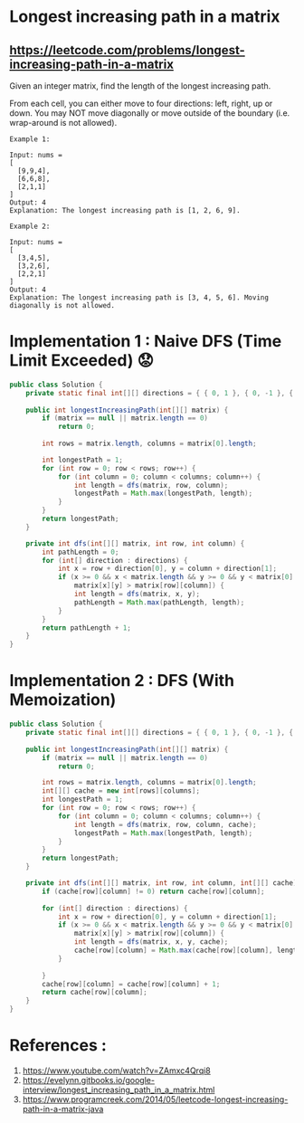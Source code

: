 # Longest increasing path in a matrix
## https://leetcode.com/problems/longest-increasing-path-in-a-matrix

Given an integer matrix, find the length of the longest increasing path.

From each cell, you can either move to four directions: left, right, up or down. You may NOT move diagonally or move outside of the boundary (i.e. wrap-around is not allowed).
```
Example 1:

Input: nums = 
[
  [9,9,4],
  [6,6,8],
  [2,1,1]
] 
Output: 4 
Explanation: The longest increasing path is [1, 2, 6, 9].

Example 2:

Input: nums = 
[
  [3,4,5],
  [3,2,6],
  [2,2,1]
] 
Output: 4 
Explanation: The longest increasing path is [3, 4, 5, 6]. Moving diagonally is not allowed.
```

# Implementation 1 : Naive DFS (Time Limit Exceeded) 😟
```java
public class Solution {
	private static final int[][] directions = { { 0, 1 }, { 0, -1 }, { -1, 0 }, { 1, 0 } };
	
	public int longestIncreasingPath(int[][] matrix) {
		if (matrix == null || matrix.length == 0)
			return 0;
            
		int rows = matrix.length, columns = matrix[0].length;

		int longestPath = 1;
		for (int row = 0; row < rows; row++) {
			for (int column = 0; column < columns; column++) {
				int length = dfs(matrix, row, column);
				longestPath = Math.max(longestPath, length);
			}
		}
		return longestPath;
	}

	private int dfs(int[][] matrix, int row, int column) {
		int pathLength = 0;
		for (int[] direction : directions) {
			int x = row + direction[0], y = column + direction[1];
			if (x >= 0 && x < matrix.length && y >= 0 && y < matrix[0].length && 
				matrix[x][y] > matrix[row][column]) {
				int length = dfs(matrix, x, y);
				pathLength = Math.max(pathLength, length);
			}
		}
		return pathLength + 1;
	}
}
```

# Implementation 2 : DFS (With Memoization)
```java
public class Solution {
	private static final int[][] directions = { { 0, 1 }, { 0, -1 }, { -1, 0 }, { 1, 0 } };
	
	public int longestIncreasingPath(int[][] matrix) {
		if (matrix == null || matrix.length == 0)
			return 0;

		int rows = matrix.length, columns = matrix[0].length;
		int[][] cache = new int[rows][columns];
		int longestPath = 1;
		for (int row = 0; row < rows; row++) {
			for (int column = 0; column < columns; column++) {
				int length = dfs(matrix, row, column, cache);
				longestPath = Math.max(longestPath, length);
			}
		}
		return longestPath;
	}

	private int dfs(int[][] matrix, int row, int column, int[][] cache) {
		if (cache[row][column] != 0) return cache[row][column];
		
		for (int[] direction : directions) {
			int x = row + direction[0], y = column + direction[1];
			if (x >= 0 && x < matrix.length && y >= 0 && y < matrix[0].length && 
				matrix[x][y] > matrix[row][column]) {
				int length = dfs(matrix, x, y, cache);
				cache[row][column] = Math.max(cache[row][column], length);
			}
				
		}
		cache[row][column] = cache[row][column] + 1;
		return cache[row][column];
	}
}
```

# References :
1. https://www.youtube.com/watch?v=ZAmxc4Qrqi8
2. https://evelynn.gitbooks.io/google-interview/longest_increasing_path_in_a_matrix.html
3. https://www.programcreek.com/2014/05/leetcode-longest-increasing-path-in-a-matrix-java
